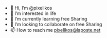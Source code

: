 - 👋 Hi, I’m @pixelikos
- 👀 I’m interested in life
- 🌱 I’m currently learning free Sharing
- 💞️ I’m looking to collaborate on free Sharing
- 📫 How to reach me pixelikos@laposte.net

<!---
yes
--->

